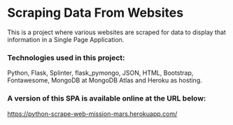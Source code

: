 # Scraping Data From Websites
This is a project where various websites are scraped for data to display that information in a Single Page Application.

### Technologies used in this project:
Python, Flask, Splinter, flask_pymongo, JSON, HTML, Bootstrap, Fontawesome, MongoDB at MongoDB Atlas and Heroku as hosting.


### A version of this SPA is available online at the URL below:
https://python-scrape-web-mission-mars.herokuapp.com/
